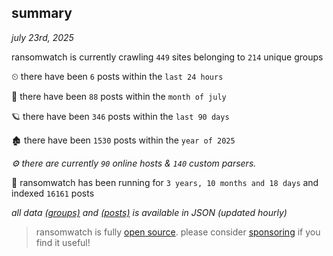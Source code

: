
## summary
_july 23rd, 2025_

ransomwatch is currently crawling `449` sites belonging to `214` unique groups

⏲ there have been `6` posts within the `last 24 hours`

🦈 there have been `88` posts within the `month of july`

🪐 there have been `346` posts within the `last 90 days`

🏚 there have been `1530` posts within the `year of 2025`

_⚙️ there are currently `90` online hosts & `140` custom parsers._

🦕 ransomwatch has been running for `3 years, 10 months and 18 days` and indexed `16161` posts

_all data  [(groups)](http://ransomwhat.telemetry.ltd/groups) and [(posts)](http://ransomwhat.telemetry.ltd/posts) is available in JSON (updated hourly)_

> ransomwatch is fully [open source](https://github.com/joshhighet/ransomwatch#ransomwatch--). please consider [sponsoring](https://github.com/sponsors/joshhighet) if you find it useful!
